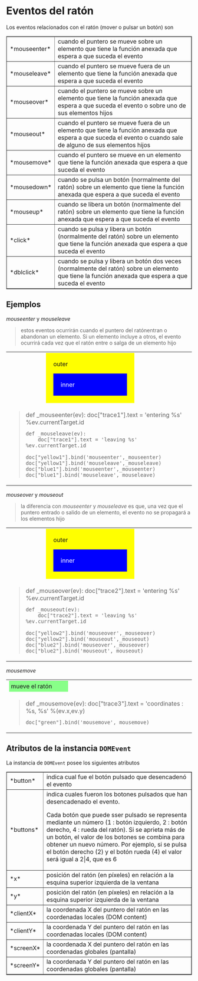 Eventos del ratón
============

<script type="text/python">
from browser import doc, alert
</script>

Los eventos relacionados con el ratón (mover o pulsar un  botón) son

<table cellpadding=3 border=1>
<tr>
<td>*mouseenter*</td>
<td>cuando el puntero se mueve sobre un elemento que tiene la función anexada que espera a que suceda el evento</td>
</tr>
<tr><td>*mouseleave*</td><td>cuando el puntero se mueve fuera de un elemento que tiene la función anexada que espera a que suceda el evento</td></tr>

<tr><td>*mouseover*</td><td>cuando el puntero se mueve sobre un elemento que tiene la función anexada que espera a que suceda el evento o sobre uno de sus elementos hijos</td></tr>
<tr><td>*mouseout*</td><td>cuando el puntero se mueve fuera de un elemento que tiene la función anexada que espera a que suceda el evento o cuando sale de alguno de sus elementos hijos</td></tr>

<tr><td>*mousemove*</td><td>cuando el puntero se mueve en un elemento que tiene la función anexada que espera a que suceda el evento</td></tr>

<tr><td>*mousedown*</td><td>cuando se pulsa un botón (normalmente del ratón) sobre un elemento que tiene la función anexada que espera a que suceda el evento</td></tr>
<tr><td>*mouseup*</td><td>cuando se libera un botón (normalmente del ratón) sobre un elemento que tiene la función anexada que espera a que suceda el evento</td></tr>

<tr><td>*click*</td><td>cuando se pulsa y libera un botón (normalmente del ratón) sobre un elemento que tiene la función anexada que espera a que suceda el evento</td></tr>
<tr><td>*dblclick*</td><td>cuando se pulsa y libera un botón dos veces (normalmente del ratón) sobre un elemento que tiene la función anexada que espera a que suceda el evento</td></tr>

</table>

Ejemplos
--------

*mouseenter* y *mouseleave*

> estos eventos ocurrirán cuando el puntero del ratónentran o abandonan un elemento. Si un elemento incluye a otros, el evento ocurrirá cada vez que el ratón entre o salga de un elemento hijo

<table>
<tr>
<td>
<div id="yellow1" style="background-color:yellow;width:200px;padding:20px;margin-left:100px;">outer<p>
<div id="blue1" style="background-color:blue;color:white;padding:20px;">inner</div>
</td>
<td><div id="trace1">&nbsp;</div></td>
</tr>
<tr>
<td colspan=2>
<blockquote>
<div id="enter_leave">
    def _mouseenter(ev):
        doc["trace1"].text = 'entering %s' %ev.currentTarget.id
    
    def _mouseleave(ev):
        doc["trace1"].text = 'leaving %s' %ev.currentTarget.id
    
    doc["yellow1"].bind('mouseenter',_mouseenter)
    doc["yellow1"].bind('mouseleave',_mouseleave)
    doc["blue1"].bind('mouseenter',_mouseenter)
    doc["blue1"].bind('mouseleave',_mouseleave)
</div>
</blockquote>
</td>
</tr>
</table>

<script type="text/python">
exec(doc["enter_leave"].text)
</script>

*mouseover* y *mouseout*

> la diferencia con *mouseenter* y *mouseleave* es que, una vez que el puntero entrado o salido de un elemento, el evento  no se propagará a los elementos hijo

<table>
<tr>
<td>
<div id="yellow2" style="background-color:yellow;width:200px;padding:20px;margin-left:100px;">outer<p>
<div id="blue2" style="background-color:blue;color:white;padding:20px;">inner</div>
</td>
<td>
<div id="trace2">&nbsp;</div>
</td>
</tr>
<tr>
<td colspan=2>
<blockquote>
<div id="over_out">
    def _mouseover(ev):
        doc["trace2"].text = 'entering %s' %ev.currentTarget.id
    
    def _mouseout(ev):
        doc["trace2"].text = 'leaving %s' %ev.currentTarget.id
    
    doc["yellow2"].bind('mouseover',_mouseover)
    doc["yellow2"].bind('mouseout',_mouseout)
    doc["blue2"].bind('mouseover',_mouseover)
    doc["blue2"].bind('mouseout',_mouseout)

</div>
</blockquote>
</td>
</tr>
</table>

<script type="text/python">
exec(doc["over_out"].text)
</script>

*mousemove*

<table>
<tr><td>
<div id="green" style="padding:5px;background-color:#8F8;width:150px;">mueve el ratón</div>
</td>
<td><div id="trace3">&nbsp;</div></td>
</tr>
<tr>
<td colspan=2>
<blockquote>
<div id="move">
    def _mousemove(ev):
        doc["trace3"].text = 'coordinates : %s, %s' %(ev.x,ev.y)
    
    doc["green"].bind('mousemove',_mousemove)
</div>
</blockquote>
</td>
</tr>
</table>

<script type="text/python">
exec(doc["move"].text)
</script>

Atributos de la instancia `DOMEvent`
------------------------------------

La instancia de `DOMEvent` posee los siguientes atributos

<table cellpadding=3 border=1>
<tr><td>*button*</td><td>indica cual fue el botón pulsado que desencadenó el evento</td></tr>
<tr><td>*buttons*</td><td>indica cuales fueron los botones pulsados que han desencadenado el evento.

Cada botón que puede sser pulsado se representa mediante un número (1  : botón izquierdo, 2  : botón derecho, 4  : rueda del ratón). Si se aprieta más de un botón, el valor de los botones se combina para obtener un nuevo número. Por ejemplo, si se pulsa el botón derecho (2) y el botón rueda (4) el valor será igual a 2|4, que es 6</td></tr>

<tr><td>*x*</td><td>posición del ratón (en píxeles) en relación a la esquina superior izquierda de la ventana</td></tr>
<tr><td>*y*</td><td>posición del ratón (en píxeles) en relación a la esquina superior izquierda de la ventana</td></tr>

<tr><td>*clientX*</td><td>la coordenada X del puntero del ratón en las coordenadas locales (DOM content)</td></tr>
<tr><td>*clientY*</td><td>la coordenada Y del puntero del ratón en las coordenadas locales (DOM content)</td></tr>

<tr><td>*screenX*</td><td>la coordenada X del puntero del ratón en las coordenadas globales (pantalla)</td></tr>
<tr><td>*screenY*</td><td>la coordenada Y del puntero del ratón en las coordenadas globales (pantalla)</td></tr>

</table>


